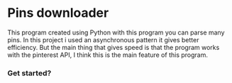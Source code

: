 # Pins downloader
This program created using Python with this program you can parse many pins. In this project i used an asynchronous pattern it gives better efficiency. 
But the main thing that gives speed is that the program works with the pinterest API, I think this is the main feature of this program. 
### Get started?
